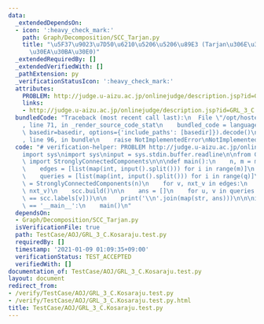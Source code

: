 ```yaml
---
data:
  _extendedDependsOn:
  - icon: ':heavy_check_mark:'
    path: Graph/Decomposition/SCC_Tarjan.py
    title: "\u5F37\u9023\u7D50\u6210\u5206\u5206\u89E3 (Tarjan\u306E\u30A2\u30EB\u30B4\
      \u30EA\u30BA\u30E0)"
  _extendedRequiredBy: []
  _extendedVerifiedWith: []
  _pathExtension: py
  _verificationStatusIcon: ':heavy_check_mark:'
  attributes:
    PROBLEM: http://judge.u-aizu.ac.jp/onlinejudge/description.jsp?id=GRL_3_C
    links:
    - http://judge.u-aizu.ac.jp/onlinejudge/description.jsp?id=GRL_3_C
  bundledCode: "Traceback (most recent call last):\n  File \"/opt/hostedtoolcache/Python/3.9.1/x64/lib/python3.9/site-packages/onlinejudge_verify/documentation/build.py\"\
    , line 71, in _render_source_code_stat\n    bundled_code = language.bundle(stat.path,\
    \ basedir=basedir, options={'include_paths': [basedir]}).decode()\n  File \"/opt/hostedtoolcache/Python/3.9.1/x64/lib/python3.9/site-packages/onlinejudge_verify/languages/python.py\"\
    , line 96, in bundle\n    raise NotImplementedError\nNotImplementedError\n"
  code: "# verification-helper: PROBLEM http://judge.u-aizu.ac.jp/onlinejudge/description.jsp?id=GRL_3_C\n\
    import sys\nimport sys\ninput = sys.stdin.buffer.readline\n\nfrom Graph.Decomposition.SCC_Tarjan\
    \ import StronglyConnectedComponents\n\n\ndef main():\n    n, m = map(int, input().split())\n\
    \    edges = [list(map(int, input().split())) for i in range(m)]\n    q = int(input())\n\
    \    queries = [list(map(int, input().split())) for i in range(q)]\n\n    scc\
    \ = StronglyConnectedComponents(n)\n    for v, nxt_v in edges:\n        scc.add_edge(v,\
    \ nxt_v)\n    scc.build()\n\n    ans = []\n    for u, v in queries:\n        ans.append(int(scc.labels[u]\
    \ == scc.labels[v]))\n\n    print('\\n'.join(map(str, ans)))\n\n\nif __name__\
    \ == '__main__':\n    main()\n"
  dependsOn:
  - Graph/Decomposition/SCC_Tarjan.py
  isVerificationFile: true
  path: TestCase/AOJ/GRL_3_C.Kosaraju.test.py
  requiredBy: []
  timestamp: '2021-01-09 01:09:35+09:00'
  verificationStatus: TEST_ACCEPTED
  verifiedWith: []
documentation_of: TestCase/AOJ/GRL_3_C.Kosaraju.test.py
layout: document
redirect_from:
- /verify/TestCase/AOJ/GRL_3_C.Kosaraju.test.py
- /verify/TestCase/AOJ/GRL_3_C.Kosaraju.test.py.html
title: TestCase/AOJ/GRL_3_C.Kosaraju.test.py
---
```

